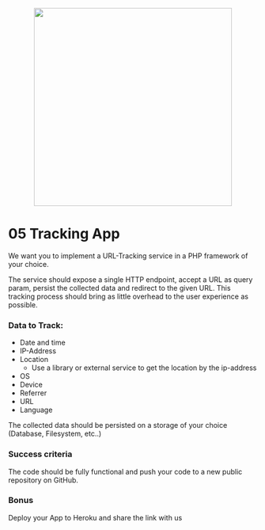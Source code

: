 <p align="center"><a href="https://additive.eu" target="_blank"><img src="https://raw.githubusercontent.com/additive-apps/trial-day/master/logo.png" width="400"></a></p>


# 05 Tracking App


We want you to implement a URL-Tracking service in a PHP framework of your choice.

The service should expose a single HTTP endpoint, accept a URL as query param, persist the collected data and redirect to the given URL. This tracking process should bring as little overhead to the user experience as possible.

### Data to Track:

- Date and time
- IP-Address
- Location
    - Use a library or external service to get the location by the ip-address
- OS
- Device
- Referrer
- URL
- Language

The collected data should be persisted on a storage of your choice (Database, Filesystem, etc..)

### Success criteria

The code should be fully functional and push your code to a new public repository on GitHub.

### Bonus

Deploy your App to Heroku and share the link with us
